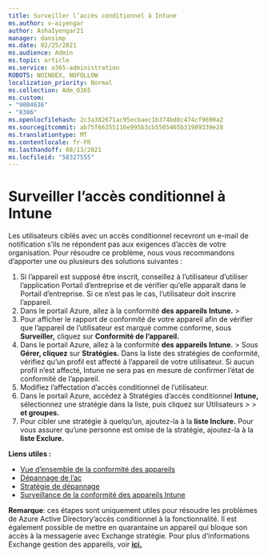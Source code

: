 ```yaml
---
title: Surveiller l’accès conditionnel à Intune
ms.author: v-aiyengar
author: AshaIyengar21
manager: dansimp
ms.date: 02/25/2021
ms.audience: Admin
ms.topic: article
ms.service: o365-administration
ROBOTS: NOINDEX, NOFOLLOW
localization_priority: Normal
ms.collection: Adm_O365
ms.custom:
- "9004636"
- "8386"
ms.openlocfilehash: 2c3a382671ac95ecbaec1b374bd8c474cf9690a2
ms.sourcegitcommit: ab75f66355116e995b3cb5505465b31989339e28
ms.translationtype: MT
ms.contentlocale: fr-FR
ms.lasthandoff: 08/13/2021
ms.locfileid: "58327555"
---
```

# <a name="monitor-intune-conditional-access"></a>Surveiller l’accès conditionnel à Intune

Les utilisateurs ciblés avec un accès conditionnel recevront un e-mail de notification s’ils ne répondent pas aux exigences d’accès de votre organisation. Pour résoudre ce problème, nous vous recommandons d’apporter une ou plusieurs des solutions suivantes :

1. Si l’appareil est supposé être inscrit, conseillez à l’utilisateur d’utiliser l’application Portail d’entreprise et de vérifier qu’elle apparaît dans le Portail d’entreprise. Si ce n’est pas le cas, l’utilisateur doit inscrire l’appareil.
1. Dans le portail Azure, allez à la conformité **des appareils Intune.**  >   
1. Pour afficher le rapport de conformité de votre appareil afin de vérifier que l’appareil de l’utilisateur est marqué comme conforme, sous **Surveiller,** cliquez sur **Conformité de l’appareil.**
1. Dans le portail Azure, allez à la conformité **des appareils Intune.**  >   Sous **Gérer, cliquez** sur **Stratégies.** Dans la liste des stratégies de conformité, vérifiez qu’un profil est affecté à l’appareil de votre utilisateur. Si aucun profil n’est affecté, Intune ne sera pas en mesure de confirmer l’état de conformité de l’appareil.
1. Modifiez l’affectation d’accès conditionnel de l’utilisateur.
1. Dans le portail Azure, accédez à Stratégies d’accès conditionnel **Intune,** sélectionnez une stratégie dans la liste, puis cliquez sur Utilisateurs  >    >   **et groupes.**
1. Pour cibler une stratégie à quelqu’un, ajoutez-la à la **liste Inclure.** Pour vous assurer qu’une personne est omise de la stratégie, ajoutez-la à la **liste Exclure.**

**Liens utiles :**

- [Vue d’ensemble de la conformité des appareils](https://docs.microsoft.com/intune/device-compliance-get-started)
- [Dépannage de l’ac](https://docs.microsoft.com/intune/troubleshoot-conditional-access)
- [Stratégie de dépannage](https://docs.microsoft.com/intune/troubleshoot-policies-in-microsoft-intune)
- [Surveillance de la conformité des appareils Intune](https://docs.microsoft.com/intune/compliance-policy-monitor)

**Remarque**: ces étapes sont uniquement utiles pour résoudre les problèmes de Azure Active Directory’accès conditionnel à la fonctionnalité. Il est également possible de mettre en quarantaine un appareil qui bloque son accès à la messagerie avec Exchange stratégie. Pour plus d’informations Exchange gestion des appareils, voir [**ici.**](https://docs.microsoft.com/previous-versions/office/exchange-server-2010/ff959225(v=exchg.141))
